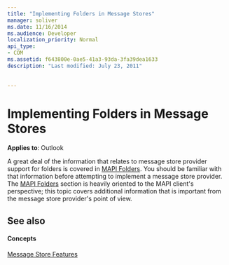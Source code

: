 ```yaml
---
title: "Implementing Folders in Message Stores"
manager: soliver
ms.date: 11/16/2014
ms.audience: Developer
localization_priority: Normal
api_type:
- COM
ms.assetid: f643800e-0ae5-41a3-93da-3fa39dea1633
description: "Last modified: July 23, 2011"
 
 
---
```


# Implementing Folders in Message Stores

  
  
**Applies to**: Outlook 
  
A great deal of the information that relates to message store provider support for folders is covered in [MAPI Folders](mapi-folders.md). You should be familiar with that information before attempting to implement a message store provider. The [MAPI Folders](mapi-folders.md) section is heavily oriented to the MAPI client's perspective; this topic covers additional information that is important from the message store provider's point of view. 
  
## See also

#### Concepts

[Message Store Features](message-store-features.md)

